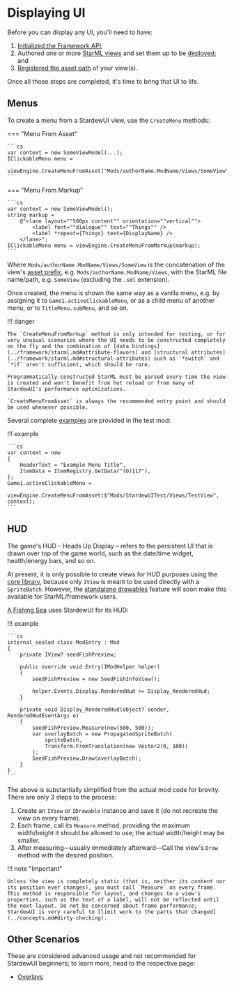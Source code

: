 # Displaying UI

Before you can display any UI, you'll need to have:

1. [Initialized the Framework API](index.md#adding-the-api);
2. Authored one or more [StarML views](../framework/starml.md) and set them up to be [deployed](index.md#next-steps); and
3. [Registered the asset path](adding-ui-assets.md#adding-views) of your view(s).

Once all those steps are completed, it's time to bring that UI to life.

## Menus

To create a menu from a StardewUI view, use the `CreateMenu` methods:

=== "Menu From Asset"

    ```cs
    var context = new SomeViewModel(...);
    IClickableMenu menu =
        viewEngine.CreateMenuFromAsset("Mods/authorName.ModName/Views/SomeView");
    ```

=== "Menu From Markup"

    ```cs
    var context = new SomeViewModel();
    string markup =
        @"<lane layout=""500px content"" orientation=""vertical"">
            <label font=""dialogue"" text=""Things"" />
            <label *repeat={Things} text={DisplayName} />
        </lane>";
    IClickableMenu menu = viewEngine.CreateMenuFromMarkup(markup);
    ```

Where `Mods/authorName.ModName/Views/SomeView` is the concatenation of the view's [asset prefix](adding-ui-assets.md#adding-views), e.g. `Mods/authorName.ModName/Views`, with the StarML file name/path, e.g. `SomeView` (excluding the `.sml` extension).

Once created, the menu is shown the same way as a vanilla menu, e.g. by assigning it to `Game1.activeClickableMenu`, or as a child menu of another menu, or to `TitleMenu.subMenu`, and so on.

!!! danger

    The `CreateMenuFromMarkup` method is only intended for testing, or for very unusual scenarios where the UI needs to be constructed completely on the fly and the combination of [data bindings](../framework/starml.md#attribute-flavors) and [structural attributes](../framework/starml.md#structural-attributes) such as `*switch` and `*if` aren't sufficient, which should be rare.
    
    Programmatically-constructed StarML must be parsed every time the view is created and won't benefit from hot reload or from many of StardewUI's performance optimizations.
    
    `CreateMenuFromAsset` is always the recommended entry point and should be used whenever possible.

Several complete [examples](https://github.com/focustense/StardewUI/blob/fba9ea25465af4caa9b341441b3a54cf3f8ba6d3/TestMod/ModEntry.cs#L58) are provided in the test mod:

!!! example

    ```cs
    var context = new
    {
        HeaderText = "Example Menu Title",
        ItemData = ItemRegistry.GetData("(O)117"),
    };
    Game1.activeClickableMenu =
        viewEngine.CreateMenuFromAsset($"Mods/StardewUITest/Views/TestView", context);
    ```

## HUD

The game's HUD – Heads Up Display – refers to the persistent UI that is drawn over top of the game world, such as the date/time widget, health/energy bars, and so on.

At present, it is only possible to create views for HUD purposes using the [core library](../library/index.md), because only `IView` is meant to be used directly with a `SpriteBatch`. However, the [standalone drawables](https://github.com/focustense/StardewUI/issues/16) feature will soon make this available for StarML/framework users.

[A Fishing Sea](https://github.com/focustense/StardewFishingSea) uses StardewUI for its HUD:

!!! example

    ```cs
    internal sealed class ModEntry : Mod
    {
        private IView? seedFishPreview;
        
        public override void Entry(IModHelper helper)
        {
            seedFishPreview = new SeedFishInfoView();
            
            helper.Events.Display.RenderedHud += Display_RenderedHud;
        }
        
        private void Display_RenderedHud(object? sender, RenderedHudEventArgs e)
        {
            seedFishPreview.Measure(new(500, 500));
            var overlayBatch = new PropagatedSpriteBatch(
                spriteBatch,
                Transform.FromTranslation(new Vector2(0, 100))
            );
            SeedFishPreview.Draw(overlayBatch);
        }
    }
    ```

The above is substantially simplified from the actual mod code for brevity. There are only 3 steps to the process:

1. Create an `IView` or `IDrawable` instance and save it (do not recreate the view on every frame).
2. Each frame, call its `Measure` method, providing the maximum width/height it should be allowed to use; the actual width/height may be smaller.
3. After measuring—usually immediately afterward—Call the view's `Draw` method with the desired position.

!!! note "Important"

    Unless the view is completely static (that is, neither its content nor its position ever changes), you must call `Measure` on every frame. This method is responsible for layout, and changes to a view's properties, such as the text of a label, will not be reflected until the next layout. Do not be concerned about frame performance; StardewUI is very careful to [limit work to the parts that changed](../concepts.md#dirty-checking).

## Other Scenarios

These are considered advanced usage and not recommended for StardewUI beginners; to learn more, head to the respective page:

- [Overlays](../library/overlays.md)